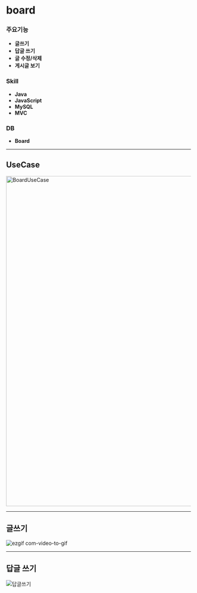 # board

### 주요기능
* **글쓰기**
* **답글 쓰기**
* **글 수정/삭제**
* **게시글 보기**

### Skill
* **Java**
* **JavaScript**
* **MySQL**
* **MVC**

### DB
* **Board**

***

## UseCase

<img width="898" alt="BoardUseCase" src="https://user-images.githubusercontent.com/64480971/82084911-1defe080-9727-11ea-8763-10061798c9d9.PNG">

***

## 글쓰기 

![ezgif com-video-to-gif](https://user-images.githubusercontent.com/64480971/82088488-d10f0880-972c-11ea-934d-45dd48842a80.gif)

***

## 답글 쓰기


![답글쓰기](https://user-images.githubusercontent.com/64480971/82088831-70cc9680-972d-11ea-9fdf-31cfdf7be50a.gif)
